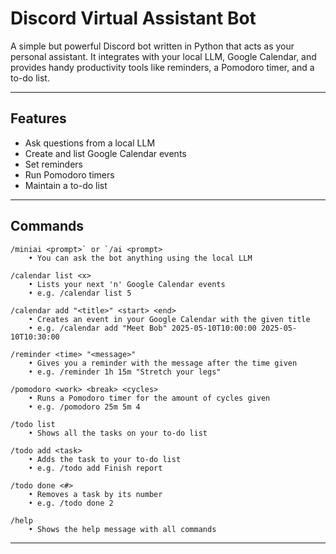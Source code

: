 # Discord Virtual Assistant Bot

A simple but powerful Discord bot written in Python that acts as your personal assistant. It integrates with your local LLM, Google Calendar, and provides handy productivity tools like reminders, a Pomodoro timer, and a to-do list.

---

## Features

* Ask questions from a local LLM
* Create and list Google Calendar events
* Set reminders
* Run Pomodoro timers
* Maintain a to-do list

---

## Commands

```
/miniai <prompt>` or `/ai <prompt>
    • You can ask the bot anything using the local LLM

/calendar list <x>
    • Lists your next 'n' Google Calendar events
    • e.g. /calendar list 5

/calendar add "<title>" <start> <end>
    • Creates an event in your Google Calendar with the given title
    • e.g. /calendar add "Meet Bob" 2025-05-10T10:00:00 2025-05-10T10:30:00

/reminder <time> "<message>"
    • Gives you a reminder with the message after the time given
    • e.g. /reminder 1h 15m "Stretch your legs"

/pomodoro <work> <break> <cycles>
    • Runs a Pomodoro timer for the amount of cycles given
    • e.g. /pomodoro 25m 5m 4

/todo list
    • Shows all the tasks on your to-do list

/todo add <task>
    • Adds the task to your to-do list
    • e.g. /todo add Finish report

/todo done <#>
    • Removes a task by its number
    • e.g. /todo done 2

/help
    • Shows the help message with all commands
```

---